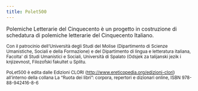 ```yaml
---
title: Polet500
---
```


Polemiche Letterarie del Cinquecento è un progetto in costruzione di schedatura di polemiche letterarie del Cinquecento Italiano.

<small>Con il patrocinio dell’Università degli Studi del Molise (Dipartimento di Scienze Umanistiche, Sociali e della Formazione) e del Dipartimento di lingua e letteratura italiana, Facolta' di Studi Umanistici e Sociali, Università di Spalato (Odsjek za talijanski jezik i knjizevnost, Filozofski fakultet u Splitu.<br>

PoLet500 è edita dalle Edizioni CLORI (http://www.ereticopedia.org/edizioni-clori) all’interno della collana La “Ruota dei libri”: corpora, repertori e dizionari online, ISBN 978-88-942416-8-6
</small>